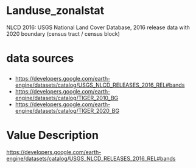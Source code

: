 # Landuse_zonalstat
NLCD 2016: USGS National Land Cover Database, 2016 release data with 2020 boundary (census tract / census block)

# data sources <p>
* https://developers.google.com/earth-engine/datasets/catalog/USGS_NLCD_RELEASES_2016_REL#bands
* https://developers.google.com/earth-engine/datasets/catalog/TIGER_2010_BG
* https://developers.google.com/earth-engine/datasets/catalog/TIGER_2020_BG

# Value	Description
https://developers.google.com/earth-engine/datasets/catalog/USGS_NLCD_RELEASES_2016_REL#bands
